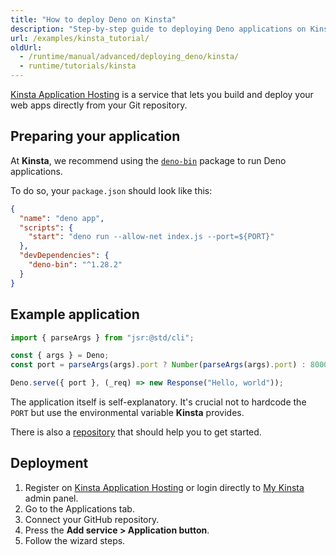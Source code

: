 ```yaml
---
title: "How to deploy Deno on Kinsta"
description: "Step-by-step guide to deploying Deno applications on Kinsta. Learn how to configure package.json, handle environment variables, set up Git deployments, and use Kinsta's application hosting platform."
url: /examples/kinsta_tutorial/
oldUrl:
  - /runtime/manual/advanced/deploying_deno/kinsta/
  - runtime/tutorials/kinsta
---
```


[Kinsta Application Hosting](https://kinsta.com/application-hosting) is a
service that lets you build and deploy your web apps directly from your Git
repository.

## Preparing your application

At **Kinsta**, we recommend using the
[`deno-bin`](https://www.npmjs.com/package/deno-bin) package to run Deno
applications.

To do so, your `package.json` should look like this:

```json title="package.json"
{
  "name": "deno app",
  "scripts": {
    "start": "deno run --allow-net index.js --port=${PORT}"
  },
  "devDependencies": {
    "deno-bin": "^1.28.2"
  }
}
```

## Example application

```js
import { parseArgs } from "jsr:@std/cli";

const { args } = Deno;
const port = parseArgs(args).port ? Number(parseArgs(args).port) : 8000;

Deno.serve({ port }, (_req) => new Response("Hello, world"));
```

The application itself is self-explanatory. It's crucial not to hardcode the
`PORT` but use the environmental variable **Kinsta** provides.

There is also a [repository](https://github.com/kinsta/hello-world-deno) that
should help you to get started.

## Deployment

1. Register on
   [Kinsta Application Hosting](https://kinsta.com/signup/?product_type=app-db)
   or login directly to [My Kinsta](https://my.kinsta.com/) admin panel.
2. Go to the Applications tab.
3. Connect your GitHub repository.
4. Press the **Add service > Application button**.
5. Follow the wizard steps.
